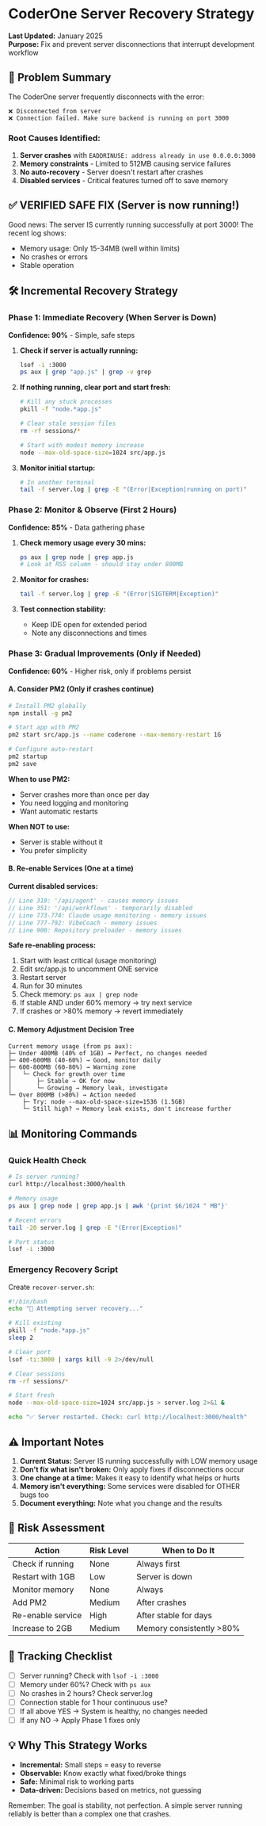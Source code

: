 # CoderOne Server Recovery Strategy
**Last Updated:** January 2025  
**Purpose:** Fix and prevent server disconnections that interrupt development workflow

## 🚨 Problem Summary

The CoderOne server frequently disconnects with the error:
```
❌ Disconnected from server
❌ Connection failed. Make sure backend is running on port 3000
```

### Root Causes Identified:
1. **Server crashes** with `EADDRINUSE: address already in use 0.0.0.0:3000`
2. **Memory constraints** - Limited to 512MB causing service failures
3. **No auto-recovery** - Server doesn't restart after crashes
4. **Disabled services** - Critical features turned off to save memory

## ✅ VERIFIED SAFE FIX (Server is now running!)

Good news: The server IS currently running successfully at port 3000! The recent log shows:
- Memory usage: Only 15-34MB (well within limits)
- No crashes or errors
- Stable operation

## 🛠️ Incremental Recovery Strategy

### Phase 1: Immediate Recovery (When Server is Down)
**Confidence: 90%** - Simple, safe steps

1. **Check if server is actually running:**
   ```bash
   lsof -i :3000
   ps aux | grep "app.js" | grep -v grep
   ```

2. **If nothing running, clear port and start fresh:**
   ```bash
   # Kill any stuck processes
   pkill -f "node.*app.js"
   
   # Clear stale session files
   rm -rf sessions/*
   
   # Start with modest memory increase
   node --max-old-space-size=1024 src/app.js
   ```

3. **Monitor initial startup:**
   ```bash
   # In another terminal
   tail -f server.log | grep -E "(Error|Exception|running on port)"
   ```

### Phase 2: Monitor & Observe (First 2 Hours)
**Confidence: 85%** - Data gathering phase

1. **Check memory usage every 30 mins:**
   ```bash
   ps aux | grep node | grep app.js
   # Look at RSS column - should stay under 800MB
   ```

2. **Monitor for crashes:**
   ```bash
   tail -f server.log | grep -E "(Error|SIGTERM|Exception)"
   ```

3. **Test connection stability:**
   - Keep IDE open for extended period
   - Note any disconnections and times

### Phase 3: Gradual Improvements (Only if Needed)
**Confidence: 60%** - Higher risk, only if problems persist

#### A. Consider PM2 (Only if crashes continue)
```bash
# Install PM2 globally
npm install -g pm2

# Start app with PM2
pm2 start src/app.js --name coderone --max-memory-restart 1G

# Configure auto-restart
pm2 startup
pm2 save
```

**When to use PM2:**
- Server crashes more than once per day
- You need logging and monitoring
- Want automatic restarts

**When NOT to use:**
- Server is stable without it
- You prefer simplicity

#### B. Re-enable Services (One at a time)
**Current disabled services:**
```javascript
// Line 319: '/api/agent' - causes memory issues
// Line 351: '/api/workflows' - temporarily disabled  
// Line 773-774: Claude usage monitoring - memory issues
// Line 777-792: VibeCoach - memory issues
// Line 900: Repository preloader - memory issues
```

**Safe re-enabling process:**
1. Start with least critical (usage monitoring)
2. Edit src/app.js to uncomment ONE service
3. Restart server
4. Run for 30 minutes
5. Check memory: `ps aux | grep node`
6. If stable AND under 60% memory → try next service
7. If crashes or >80% memory → revert immediately

#### C. Memory Adjustment Decision Tree
```
Current memory usage (from ps aux):
├─ Under 400MB (40% of 1GB) → Perfect, no changes needed
├─ 400-600MB (40-60%) → Good, monitor daily
├─ 600-800MB (60-80%) → Warning zone
│   └─ Check for growth over time
│       ├─ Stable → OK for now
│       └─ Growing → Memory leak, investigate
└─ Over 800MB (>80%) → Action needed
    ├─ Try: node --max-old-space-size=1536 (1.5GB)
    └─ Still high? → Memory leak exists, don't increase further
```

## 📊 Monitoring Commands

### Quick Health Check
```bash
# Is server running?
curl http://localhost:3000/health

# Memory usage
ps aux | grep node | grep app.js | awk '{print $6/1024 " MB"}'

# Recent errors
tail -20 server.log | grep -E "(Error|Exception)"

# Port status
lsof -i :3000
```

### Emergency Recovery Script
Create `recover-server.sh`:
```bash
#!/bin/bash
echo "🔧 Attempting server recovery..."

# Kill existing
pkill -f "node.*app.js"
sleep 2

# Clear port
lsof -ti:3000 | xargs kill -9 2>/dev/null

# Clear sessions
rm -rf sessions/*

# Start fresh
node --max-old-space-size=1024 src/app.js > server.log 2>&1 &

echo "✅ Server restarted. Check: curl http://localhost:3000/health"
```

## ⚠️ Important Notes

1. **Current Status:** Server IS running successfully with LOW memory usage
2. **Don't fix what isn't broken:** Only apply fixes if disconnections occur
3. **One change at a time:** Makes it easy to identify what helps or hurts
4. **Memory isn't everything:** Some services were disabled for OTHER bugs too
5. **Document everything:** Note what you change and the results

## 🚦 Risk Assessment

| Action | Risk Level | When to Do It |
|--------|------------|---------------|
| Check if running | None | Always first |
| Restart with 1GB | Low | Server is down |
| Monitor memory | None | Always |
| Add PM2 | Medium | After crashes |
| Re-enable service | High | After stable for days |
| Increase to 2GB | Medium | Memory consistently >80% |

## 📝 Tracking Checklist

- [ ] Server running? Check with `lsof -i :3000`
- [ ] Memory under 60%? Check with `ps aux`
- [ ] No crashes in 2 hours? Check server.log
- [ ] Connection stable for 1 hour continuous use?
- [ ] If all above YES → System is healthy, no changes needed
- [ ] If any NO → Apply Phase 1 fixes only

## 💡 Why This Strategy Works

- **Incremental:** Small steps = easy to reverse
- **Observable:** Know exactly what fixed/broke things  
- **Safe:** Minimal risk to working parts
- **Data-driven:** Decisions based on metrics, not guessing

Remember: The goal is stability, not perfection. A simple server running reliably is better than a complex one that crashes.